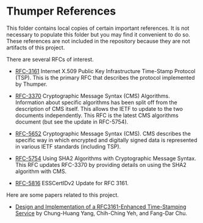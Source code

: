 
Thumper References
==================

This folder contains local copies of certain important references. It is not necessary to
populate this folder but you may find it convenient to do so. These references are not included
in the repository because they are not artifacts of this project.

There are several RFCs of interest.

+ [RFC-3161](http://www.rfc-editor.org/rfc/rfc3161.txt) Internet X.509 Public Key Infrastructure
  Time-Stamp Protocol (TSP). This is the primary RFC that describes the protocol implemented by
  Thumper.

+ [RFC-3370](http://www.rfc-editor.org/rfc/rfc3370.txt) Cryptographic Message Syntax (CMS)
  Algorithms. Information about specific algorithms has been split off from the description of
  CMS itself. This allows the IETF to update to the two documents independently. This RFC is the
  latest CMS algorithms document (but see the update in RFC-5754).

+ [RFC-5652](http://www.rfc-editor.org/rfc/rfc5652.txt) Cryptographic Message Syntax (CMS). CMS
  describes the specific way in which encrypted and digitally signed data is represented in
  various IETF standards (including TSP).

+ [RFC-5754](http://www.rfc-editor.org/rfc/rfc5754.txt) Using SHA2 Algorithms with Cryptographic
  Message Syntax. This RFC updates RFC-3370 by providing details on using the SHA2 algorithm
  with CMS.

+ [RFC-5816](http://www.rfc-editor.org/rfc/rfc5816.txt) ESSCertIDv2 Update for RFC 3161.

Here are some papers related to this project.

+ [Design and Implementation of a RFC3161-Enhanced Time-Stamping Service](http://crypto.nknu.edu.tw/publications/2004IWAP.pdf)
  by Chung-Huang Yang, Chih-Ching Yeh, and Fang-Dar Chu.
